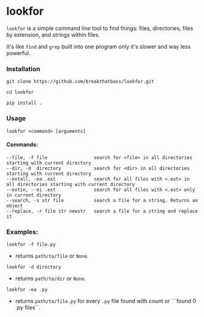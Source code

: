 # lookfor

```lookfor``` is a simple command line tool to find things: files, directories, files by extension, and strings within files.

It's like ```find``` and ```grep``` built into one program only it's slower and way less powerful.

### Installation

```git clone https://github.com/breakthatbass/lookfor.git```

```cd lookfor```

```pip install .```


### Usage

```lookfor <command> [arguments]```

#### Commands:
```
--file, -f file                 search for <file> in all directories starting with current directory
--dir, -d  directory            search for <dir> in all directories starting with current directory
--extall, -ea .ext              search for all files with <.ext> in all directories starting with current directory
--extin, --ei .ext              search for all files with <.ext> only in current directory
--search, -s str file           search a file for a string. Returns an object
--replace, -r file str newstr   search a file for a string and replace it
```

### Examples:

```lookfor -f file.py``` 
- returns ```path/to/file``` or ```None```.

```lookfor -d directory``` 
- returns ```path/to/dir``` or ```None```.

```lookfor -ea .py``` 
- returns ```path/to/file.py``` for every ```.py``` file found with count or ```found 0 .py files``.

